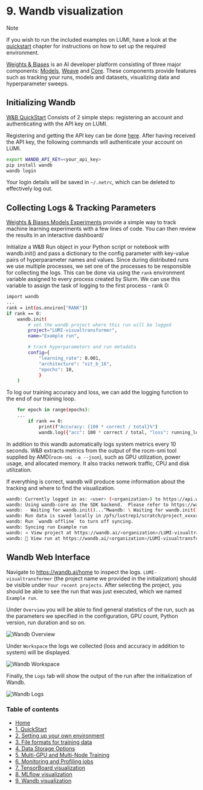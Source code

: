 # 9. Wandb visualization

> [!NOTE]  
> If you wish to run the included examples on LUMI, have a look at the [quickstart](https://github.com/Lumi-supercomputer/LUMI-AI-Guide/tree/main/1-quickstart#readme) chapter for instructions on how to set up the required environment.

[Weights & Biases](https://docs.wandb.ai/guides) is an AI developer platform consisting of three major components: [Models](https://docs.wandb.ai/guides/models/), [Weave](https://wandb.github.io/weave/) and [Core](https://docs.wandb.ai/guides/core/). These components provide features such as tracking your runs, models and datasets, visualizing data and hyperparameter sweeps.


## Initializing Wandb

[W&B QuickStart](https://docs.wandb.ai/quickstart/) Consists of 2 simple steps: registering an account and authenticating with the API key on LUMI.

Registering and getting the API key can be done [here](https://wandb.ai/authorize). After having received the API key, the following commands will authenticate your account on LUMI.

```bash
export WANDB_API_KEY=<your_api_key>
pip install wandb
wandb login
```

Your login details will be saved in `~/.netrc`, which can be deleted to effectively log out.

## Collecting Logs & Tracking Parameters

[Weights & Biases Models Experiments](https://docs.wandb.ai/guides/track/) provide a simple way to track machine learning experiments with a few lines of code. You can then review the results in an interactive dashboard/

Initialize a W&B Run object in your Python script or notebook with wandb.init() and pass a dictionary to the config parameter with key-value pairs of hyperparameter names and values. Since during distributed runs we use  multiple processes, we set one of the processes to be responsible for collecting the logs. This can be done via using the `rank` environment variable assigned to every process created by Slurm. We can use this variable to assign the task of logging to the first process - rank 0:
```bash
import wandb
...
rank = int(os.environ["RANK"])
if rank == 0:
    wandb.init(
        # set the wandb project where this run will be logged
        project="LUMI-visualtransformer",
        name="Example run",

        # track hyperparameters and run metadata
        config={
            "learning_rate": 0.001,
            "architecture": "vit_b_16",
            "epochs": 10,
            }
    )

```

To log our training accuracy and loss, we can add the logging function to the end of our training loop.

```bash
    for epoch in range(epochs):
    ...
        if rank == 0:
            print(f"Accuracy: {100 * correct / total}%")
            wandb.log({"acc": 100 * correct / total, "loss": running_loss/len(train_loader)})
```

In addition to this wandb automatically logs system metrics every 10 seconds. W&B extracts metrics from the output of the rocm-smi tool supplied by AMD(`rocm-smi -a --json`), such as GPU utilization, power usage, and allocated memory. It also tracks network traffic, CPU and disk utilization.

If everything is correct, wandb will produce some information about the tracking and where to find the visualization.
```bash
wandb: Currently logged in as: <user> (<organization>) to https://api.wandb.ai. Use `wandb login --relogin` to force relogin
wandb: Using wandb-core as the SDK backend.  Please refer to https://wandb.me/wandb-core for more information.
wandb: - Waiting for wandb.init()...^Mwandb: \ Waiting for wandb.init()...^Mwandb: Tracking run with wandb version 0.19.5
wandb: Run data is saved locally in /pfs/lustrep1/scratch/project_xxxxxxxxx/dir/wandb/wandb/run-20250217_125546-0ztzgx0x
wandb: Run `wandb offline` to turn off syncing.
wandb: Syncing run Example run
wandb: ⭐️ View project at https://wandb.ai/<organization>/LUMI-visualtransformer
wandb: 🚀 View run at https://wandb.ai/<organization>/LUMI-visualtransformer/runs/0ztzgx0x

```


## Wandb Web Interface

Navigate to https://wandb.ai/home to inspect the logs. `LUMI-visualtransformer` (the project name we provided in the initialization) should be visible under `Your recent projects`. After selecting the project, you should be able to see the run that was just executed, which we named `Example run`. 

Under `Overview` you will be able to find general statistics of the run, such as the parameters we specified in the configuration, GPU count, Python version, run duration and so on.

![Wandb Overview](../assets/images/wandb_overview.png)

Under `Workspace` the logs we collected (loss and accuracy in addition to system) will be displayed.

![Wandb Workspace](../assets/images/wandb_workspace.png)

Finally, the `Logs` tab will show the output of the run after the initialization of Wandb. 

![Wandb Logs](../assets/images/wandb_logs.png)

### Table of contents

- [Home](..#readme)
- [1. QuickStart](https://github.com/Lumi-supercomputer/LUMI-AI-Guide/tree/main/1-quickstart#readme)
- [2. Setting up your own environment](https://github.com/Lumi-supercomputer/LUMI-AI-Guide/tree/main/2-setting-up-environment#readme)
- [3. File formats for training data](https://github.com/Lumi-supercomputer/LUMI-AI-Guide/tree/main/3-file-formats#readme)
- [4. Data Storage Options](https://github.com/Lumi-supercomputer/LUMI-AI-Guide/tree/main/4-data-storage#readme)
- [5. Multi-GPU and Multi-Node Training](https://github.com/Lumi-supercomputer/LUMI-AI-Guide/tree/main/5-multi-gpu-and-node#readme)
- [6. Monitoring and Profiling jobs](https://github.com/Lumi-supercomputer/LUMI-AI-Guide/tree/main/6-monitoring-and-profiling#readme)
- [7. TensorBoard visualization](https://github.com/Lumi-supercomputer/LUMI-AI-Guide/tree/main/7-TensorBoard-visualization#readme)
- [8. MLflow visualization](https://github.com/Lumi-supercomputer/LUMI-AI-Guide/tree/main/8-MLflow-visualization#readme)
- [9. Wandb visualization](https://github.com/Lumi-supercomputer/LUMI-AI-Guide/tree/main/9-Wandb-visualization#readme)

